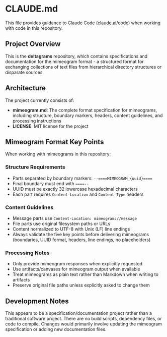 # CLAUDE.md

This file provides guidance to Claude Code (claude.ai/code) when working with code in this repository.

## Project Overview

This is the **deltagrams** repository, which contains specifications and documentation for the mimeogram format - a structured format for exchanging collections of text files from hierarchical directory structures or disparate sources.

## Architecture

The project currently consists of:
- **mimeogram.md**: The complete format specification for mimeograms, including structure, boundary markers, headers, content guidelines, and processing instructions
- **LICENSE**: MIT license for the project

## Mimeogram Format Key Points

When working with mimeograms in this repository:

### Structure Requirements
- Parts separated by boundary markers: `--====MIMEOGRAM_{uuid}====`
- Final boundary must end with `====--`
- UUID must be exactly 32 lowercase hexadecimal characters
- Each part requires `Content-Location` and `Content-Type` headers

### Content Guidelines
- Message parts use `Content-Location: mimeogram://message`
- File parts use original filesystem paths or URLs
- Content normalized to UTF-8 with Unix (LF) line endings
- Always validate the five key points before delivering mimeograms (boundaries, UUID format, headers, line endings, no placeholders)

### Processing Notes
- Only provide mimeogram responses when explicitly requested
- Use artifacts/canvases for mimeogram output when available
- Treat mimeograms as plain text rather than Markdown when writing to artifacts
- Preserve original file paths unless explicitly asked to change them

## Development Notes

This appears to be a specification/documentation project rather than a traditional software project. There are no build scripts, dependency files, or code to compile. Changes would primarily involve updating the mimeogram specification or adding new documentation files.
